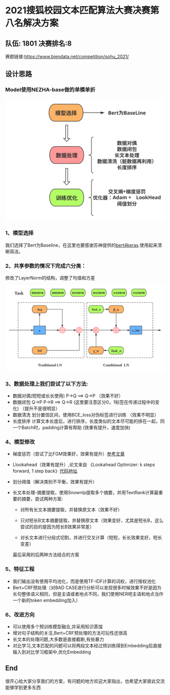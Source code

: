 # 2021搜狐校园文本匹配算法大赛决赛第八名解决方案
## 队伍: 1801  决赛排名:8 
赛题链接:https://www.biendata.net/competition/sohu_2021/
## 设计思路  
### Model使用NEZHA-base做的单模单折 

![](img/3.svg)

### 1、模型选择  
我们选择了Bert为Baseline，在这里也要感谢苏神提供的[bert4keras](https://github.com/bojone/bert4keras).使用起来清晰简洁。

### 2、共享参数的情况下完成六分类： 

修改了LayerNorm的结构，调整了均值和方差

![](img/2.svg)

### 3、数据处理上我们尝试了以下方法:  

- 数据对偶(短短或长长使用)  P->Q  ==>  Q->P （效果不好）  
- 数据闭包  Q->P P->R  ==> Q->R (这里要注意区分0，1标签在传递过程中的变化)  （提升不是很明显）  
- 数据清洗  划分置信区间，使用BCE_loss对伪标签进行训练 （效果不明显）  
- 长度排序  计算文本长度后，进行排序，长度类似的文本尽可能的排在一起，同一个Batch时，padding计算有帮助 (效果有提升，速度加快)    

### 4、模型修改  

- 梯度惩罚（尝试了比FGM效果好，效果有提升）[参考文章](https://www.spaces.ac.cn/archives/7234)
- Llookahead（效果有提升）,论文来自 《Lookahead Optimizer: k steps forward, 1 step back》[代码地址](https://github.com/bojone/keras_lookahead)
- 划分阈值（解决类别不平衡，效果有提升）  
- 长文本处理-摘要提取，使用Snownlp提取多个摘要，并用TextRank计算最重要的摘要，尝试两种方案:

     - 对所有长文本摘要提取，并替换原文本（效果不好）

     - 只对短长B文本摘要提取，并替换原文本（效果变好，尤其是短长B，这么尝试的目的是因为短长B效果非常差）

     - 对长文本进行分段式切割，并进行交叉计算（短短，长长效果变好，短长变差）

   最后采用的后两种方法结合的方案

### 5、特征工程 

-  我们输出没有使用平均池化，而是使用TF-IDF计算的词权，进行按权池化  
-  Bert+CRF预处理（对BAD CASE进行分析可以发现很多时候效果不好是因为长句整体语义相同，但是主语或者地点不同，我们使用NER吧主语和地点当作一个新的token embedding加入）

### 6、改进方向

- 可以使用多个预训练模型融合,并采用知识蒸馏
- 增对句子结构的关注,Bert+CRF预处理的方法可玩性还很高
- 长文本的处理问题,大多数是直接截断,有些暴力
- 对比学习,文本匹配的问题可以将两段文本经过预训练得到Embedding后直接输入到对比学习框架中,优化Embedding

## End

很开心给大家分享我们的方案，有问题的地方欢迎大家指出，也希望大家彼此交流能够学到更多东西

